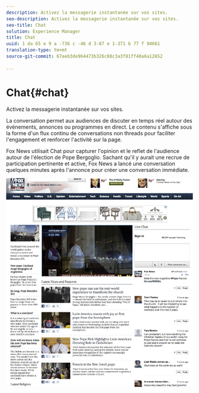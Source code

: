 ```yaml
---
description: Activez la messagerie instantanée sur vos sites.
seo-description: Activez la messagerie instantanée sur vos sites.
seo-title: Chat
solution: Experience Manager
title: Chat
uuid: 1 da 65 e 9 a -736 c -46 d 3-87 e 1-371 b 77 f 94661
translation-type: tm+mt
source-git-commit: 67aeb3de964473b326c88c3a3f81ff48a6a12652

---
```



# Chat{#chat}

Activez la messagerie instantanée sur vos sites.

La conversation permet aux audiences de discuter en temps réel autour des événements, annonces ou programmes en direct. Le contenu s&#39;affiche sous la forme d&#39;un flux continu de conversations non threads pour faciliter l&#39;engagement et renforcer l&#39;activité sur la page.

Fox News utilisait Chat pour capturer l&#39;opinion et le reflet de l&#39;audience autour de l&#39;élection de Pope Bergoglio. Sachant qu&#39;il y aurait une recrue de participation pertinente et active, Fox News a lancé une conversation quelques minutes après l&#39;annonce pour créer une conversation immédiate.

![](assets/chat_example.png)

